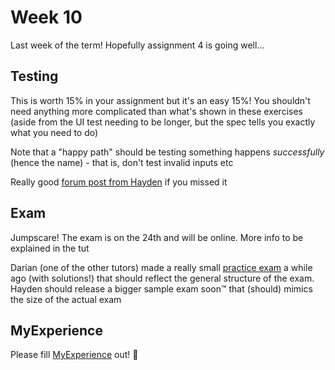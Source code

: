 # Week 10

Last week of the term! Hopefully assignment 4 is going well...

## Testing

This is worth 15% in your assignment but it's an easy 15%! You shouldn't need anything more complicated than what's shown in these exercises (aside from the UI test needing to be longer, but the spec tells you exactly what you need to do)

Note that a "happy path" should be testing something happens _successfully_ (hence the name) - that is, don't test invalid inputs etc

Really good [forum post from Hayden](https://edstem.org/au/courses/13869/discussion/1706077) if you missed it

## Exam

Jumpscare! The exam is on the 24th and will be online. More info to be explained in the tut

Darian (one of the other tutors) made a really small [practice exam](https://github.com/Darianlmj/COMP6080-23T1/tree/main/tut10) a while ago (with solutions!) that should reflect the general structure of the exam. Hayden should release a bigger sample exam soon™ that (should) mimics the size of the actual exam

## MyExperience

Please fill [MyExperience](https://myexperience.unsw.edu.au/unsw/) out! 🙏
